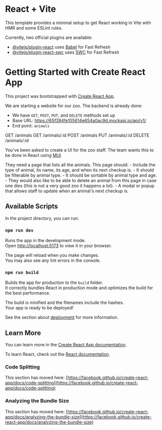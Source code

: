 # React + Vite

This template provides a minimal setup to get React working in Vite with HMR and some ESLint rules.

Currently, two official plugins are available:

- [@vitejs/plugin-react](https://github.com/vitejs/vite-plugin-react/blob/main/packages/plugin-react/README.md) uses [Babel](https://babeljs.io/) for Fast Refresh
- [@vitejs/plugin-react-swc](https://github.com/vitejs/vite-plugin-react-swc) uses [SWC](https://swc.rs/) for Fast Refresh

# Getting Started with Create React App

This project was bootstrapped with [Create React App](https://github.com/facebook/create-react-app).

We are starting a website for our zoo. The backend is already done:

* We have `GET`, `POST`, `PUT`, and `DELETE` methods set up
* Base URL: https://65f394fe105614e654a0ac9d.mockapi.io/api/v1/
* End point: `animals`

GET /animals
GET /animals/:id
POST /animals
PUT /animals/:id
DELETE /animals/:id

You've been asked to create a UI for the zoo staff. The team wants this to be done in React using [MUI](https://mui.com/material-ui/)

They need a page that lists all the animals. This page should:
    - Include the type of animal, its name, its age, and when its next checkup is.
    - It should be filterable by animal type.
    - It should be sortable by animal type and age.
    - They would also like to be able to delete an animal from this page in case one dies (this is not a very good zoo it happens a lot).
    - A modal or popup that allows staff to update when an animal's next checkup is.

## Available Scripts

In the project directory, you can run:

### `npm run dev`

Runs the app in the development mode.\
Open [http://localhost:5173](http://localhost:5173) to view it in your browser.

The page will reload when you make changes.\
You may also see any lint errors in the console.

### `npm run build`

Builds the app for production to the `build` folder.\
It correctly bundles React in production mode and optimizes the build for the best performance.

The build is minified and the filenames include the hashes.\
Your app is ready to be deployed!

See the section about [deployment](https://facebook.github.io/create-react-app/docs/deployment) for more information.

## Learn More

You can learn more in the [Create React App documentation](https://facebook.github.io/create-react-app/docs/getting-started).

To learn React, check out the [React documentation](https://reactjs.org/).

### Code Splitting

This section has moved here: [https://facebook.github.io/create-react-app/docs/code-splitting](https://facebook.github.io/create-react-app/docs/code-splitting)

### Analyzing the Bundle Size

This section has moved here: [https://facebook.github.io/create-react-app/docs/analyzing-the-bundle-size](https://facebook.github.io/create-react-app/docs/analyzing-the-bundle-size)